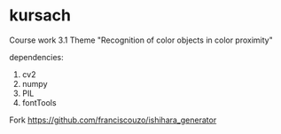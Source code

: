 # kursach
Сourse work 3.1
Theme "Recognition of color objects in color proximity"

dependencies:
1. cv2
2. numpy
3. PIL
4. fontTools

Fork https://github.com/franciscouzo/ishihara_generator
